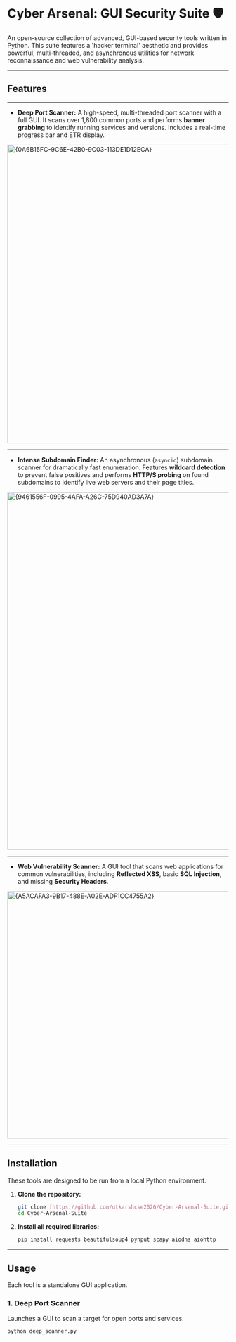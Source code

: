 # Cyber Arsenal: GUI Security Suite 🛡️

An open-source collection of advanced, GUI-based security tools written in Python. This suite features a 'hacker terminal' aesthetic and provides powerful, multi-threaded, and asynchronous utilities for network reconnaissance and web vulnerability analysis.

---

## Features
---
-   **Deep Port Scanner:** A high-speed, multi-threaded port scanner with a full GUI. It scans over 1,800 common ports and performs **banner grabbing** to identify running services and versions. Includes a real-time progress bar and ETR display.

<img width="934" height="680" alt="{0A6B15FC-9C6E-42B0-9C03-113DE1D12ECA}" src="https://github.com/user-attachments/assets/d099aac5-4d84-46b2-b2c9-aa68d7acb6e0" />

---


-   **Intense Subdomain Finder:** An asynchronous (`asyncio`) subdomain scanner for dramatically fast enumeration. Features **wildcard detection** to prevent false positives and performs **HTTP/S probing** on found subdomains to identify live web servers and their page titles.

<img width="1058" height="815" alt="{9461556F-0995-4AFA-A26C-75D940AD3A7A}" src="https://github.com/user-attachments/assets/ecd836ed-d76c-4f1d-9906-815e28d4c976" />

---

-   **Web Vulnerability Scanner:** A GUI tool that scans web applications for common vulnerabilities, including **Reflected XSS**, basic **SQL Injection**, and missing **Security Headers**.

<img width="861" height="563" alt="{A5ACAFA3-9B17-488E-A02E-ADF1CC4755A2}" src="https://github.com/user-attachments/assets/69e2b3ae-e195-4819-9be0-5f644e940be1" />


---

## Installation

These tools are designed to be run from a local Python environment.

1.  **Clone the repository:**
    ```sh
    git clone [https://github.com/utkarshcse2026/Cyber-Arsenal-Suite.git](https://github.com/utkarshcse2026/Cyber-Arsenal-Suite.git)
    cd Cyber-Arsenal-Suite
    ```

2.  **Install all required libraries:**
    ```sh
    pip install requests beautifulsoup4 pynput scapy aiodns aiohttp
    ```

---

## Usage

Each tool is a standalone GUI application.

### 1. Deep Port Scanner

Launches a GUI to scan a target for open ports and services.
```sh
python deep_scanner.py
